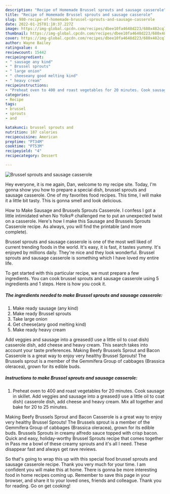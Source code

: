 ```yaml
---
description: "Recipe of Homemade Brussel sprouts and sausage casserole"
title: "Recipe of Homemade Brussel sprouts and sausage casserole"
slug: 980-recipe-of-homemade-brussel-sprouts-and-sausage-casserole
date: 2022-01-25T01:10:37.227Z
image: https://img-global.cpcdn.com/recipes/dbee10fa4648d223/680x482cq70/brussel-sprouts-and-sausage-casserole-recipe-main-photo.jpg
thumbnail: https://img-global.cpcdn.com/recipes/dbee10fa4648d223/680x482cq70/brussel-sprouts-and-sausage-casserole-recipe-main-photo.jpg
cover: https://img-global.cpcdn.com/recipes/dbee10fa4648d223/680x482cq70/brussel-sprouts-and-sausage-casserole-recipe-main-photo.jpg
author: Wayne Bailey
ratingvalue: 4
reviewcount: 15442
recipeingredient:
- " sausage any kind"
- " Brussel sprouts"
- " large onion"
- " cheeseany good melting kind"
- " heavy cream"
recipeinstructions:
- "Preheat oven to 400 and roast vegetables for 20 minutes. Cook sausage in skillet. Add veggies and sausage into a greased(I use a little oil to coat dish) casserole dish, add cheese and heavy cream. Mix all together and bake for 20 to 25 minutes."
categories:
- Recipe
tags:
- brussel
- sprouts
- and

katakunci: brussel sprouts and 
nutrition: 187 calories
recipecuisine: American
preptime: "PT34M"
cooktime: "PT53M"
recipeyield: "4"
recipecategory: Dessert

---
```



![Brussel sprouts and sausage casserole](https://img-global.cpcdn.com/recipes/dbee10fa4648d223/680x482cq70/brussel-sprouts-and-sausage-casserole-recipe-main-photo.jpg)

Hey everyone, it is me again, Dan, welcome to my recipe site. Today, I'm gonna show you how to prepare a special dish, brussel sprouts and sausage casserole. One of my favorites food recipes. This time, I will make it a little bit tasty. This is gonna smell and look delicious.

How to Make Sausage and Brussels Sprouts Casserole. I confess I got a little intimidated when No Yolks® challenged me to put an unexpected twist on a casserole. Here&#39;s how I make this Sausage and Brussels Sprouts Casserole recipe. As always, you will find the printable (and more complete).

Brussel sprouts and sausage casserole is one of the most well liked of current trending foods in the world. It's easy, it is fast, it tastes yummy. It's enjoyed by millions daily. They're nice and they look wonderful. Brussel sprouts and sausage casserole is something which I have loved my entire life.


To get started with this particular recipe, we must prepare a few ingredients. You can cook brussel sprouts and sausage casserole using 5 ingredients and 1 steps. Here is how you cook it.

<!--inarticleads1-->

##### The ingredients needed to make Brussel sprouts and sausage casserole:

1. Make ready  sausage (any kind)
1. Make ready  Brussel sprouts
1. Take  large onion
1. Get  cheese(any good melting kind)
1. Make ready  heavy cream


Add veggies and sausage into a greased(I use a little oil to coat dish) casserole dish, add cheese and heavy cream. This search takes into account your taste preferences. Making Beefy Brussels Sprout and Bacon Casserole is a great way to enjoy very healthy Brussel Sprouts! The Brussels sprout is a member of the Gemmifera Group of cabbages (Brassica oleracea), grown for its edible buds. 

<!--inarticleads2-->

##### Instructions to make Brussel sprouts and sausage casserole:

1. Preheat oven to 400 and roast vegetables for 20 minutes. Cook sausage in skillet. Add veggies and sausage into a greased(I use a little oil to coat dish) casserole dish, add cheese and heavy cream. Mix all together and bake for 20 to 25 minutes.


Making Beefy Brussels Sprout and Bacon Casserole is a great way to enjoy very healthy Brussel Sprouts! The Brussels sprout is a member of the Gemmifera Group of cabbages (Brassica oleracea), grown for its edible buds. Brussels Sprouts in creamy alfredo sauce topped with crisp bacon. Quick and easy, holiday-worthy Brussel Sprouts recipe that comes together in Pass me a bowl of these creamy sprouts and it&#39;s all I need. These disappear fast and always get rave reviews. 

So that's going to wrap this up with this special food brussel sprouts and sausage casserole recipe. Thank you very much for your time. I am confident you will make this at home. There is gonna be more interesting food in home recipes coming up. Remember to save this page in your browser, and share it to your loved ones, friends and colleague. Thank you for reading. Go on get cooking!
